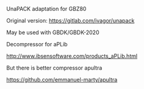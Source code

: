 UnaPACK adaptation for GBZ80

Original version: https://gitlab.com/ivagor/unapack

May be used with GBDK/GBDK-2020

Decompressor for aPLib

http://www.ibsensoftware.com/products_aPLib.html

But there is better compressor apultra

https://github.com/emmanuel-marty/apultra